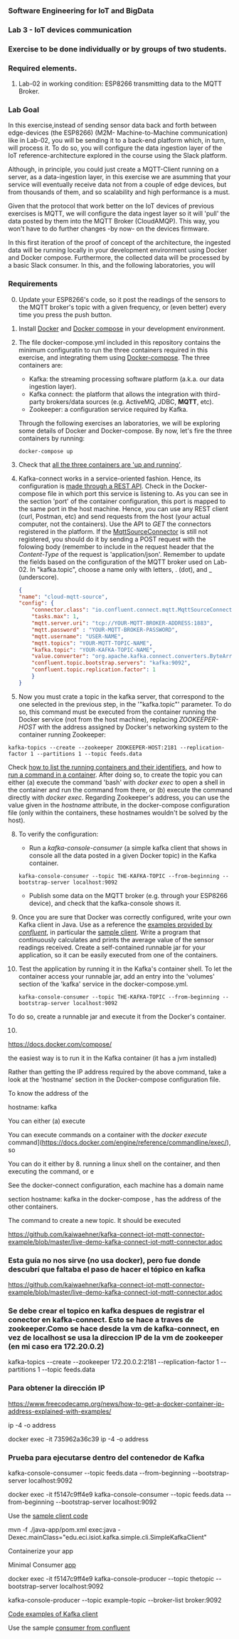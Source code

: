 ### Software Engineering for IoT and BigData

### Lab 3 - IoT devices communication

### Exercise to be done individually or by groups of two students.

### Required elements.

1. Lab-02 in working condition: ESP8266 transmitting data to the MQTT Broker.

### Lab Goal

In this exercise,instead of sending sensor data back and forth between edge-devices (the ESP8266) (M2M- Machine-to-Machine communication) like in Lab-02, you will be sending it to a back-end platform which, in turn, will process it. To do so, you will configure the data ingestion layer of the IoT reference-architecture explored in the course using the Slack platform.

Although, in principle, you could just create a MQTT-Client running on a server, as a data-ingestion layer, in this exercise we are asumming that your service will eventually receive data not from a couple of edge devices, but from thousands of them, and so scalability and high performance is a must. 

Given that the protocol that work better on the IoT devices of previous exercises is MQTT, we will configure the data ingest layer so it will 'pull' the data posted by them into the MQTT Broker (CloudAMQP). This way, you won't have to do further changes -by now- on the devices firmware.

In this first iteration of the proof of concept of the architecture, the ingested data will be running locally in your development environment using Docker and Docker compose. Furthermore, the collected data will be processed by a basic Slack consumer. In this, and the following laboratories, you will 




### Requirements

0. Update your ESP8266's code, so it post the readings of the sensors to the MQTT broker's topic with a given frequency, or (even better) every time you press the push button.

1. Install [Docker](https://docs.docker.com/get-docker/) and [Docker compose](https://docs.docker.com/compose/install/) in your development environment.

2. The file docker-compose.yml included in this repository contains the minimum configuratin to run the three containers required in this exercise, and integrating them using [Docker-compose](https://docs.docker.com/compose/). The three containers are:
	- Kafka: the streaming processing software platform (a.k.a. our data ingestion layer).
	- Kafka connect: the platform that allows the integration with third-party brokers/data sources (e.g. ActiveMQ, JDBC, **MQTT**, etc).
	- Zookeeper: a configuration service required by Kafka.

	Through the following exercises an laboratories, we will be exploring some details of Docker and Docker-compose. By now, let's fire the three containers by running:

	```
	docker-compose up
	```

3. Check that [all the three containers are 'up and running'](https://docs.docker.com/engine/reference/commandline/ps/). 

4. Kafka-connect works in a service-oriented fashion. Hence, its configuration is [made through a REST API](https://docs.confluent.io/current/connect/references/restapi.html). Check in the Docker-compose file in which port this service is listening to. As you can see in the section 'port' of the container configuration, this port is mapped to the same port in the host machine. Hence, you can use any REST client (curl, Postman, etc) and send requests from the host (your actual computer, not the containers). Use the API to *GET* the connectors registered in the platform.
If the [MqttSourceConnector](https://docs.confluent.io/current/connect/kafka-connect-mqtt/mqtt-source-connector/index.html) is still not registered, you should do it by sending a POST request with the folowing body (remember to include in the request header that the *Content-Type* of the request is 'application/json'. Remember to update the fields based on the configuration of the MQTT broker used on Lab-02. In "kafka.topic", choose a name only with letters, . (dot), and _ (underscore).

	```json
	{
    "name": "cloud-mqtt-source",
    "config": {
        "connector.class": "io.confluent.connect.mqtt.MqttSourceConnector",
        "tasks.max": 1,
        "mqtt.server.uri": "tcp://YOUR-MQTT-BROKER-ADDRESS:1883",
        "mqtt.password" : "YOUR-MQTT-BROKER-PASSWORD",
        "mqtt.username": "USER-NAME",
        "mqtt.topics": "YOUR-MQTT-TOPIC-NAME",
        "kafka.topic": "YOUR-KAFKA-TOPIC-NAME",
        "value.converter": "org.apache.kafka.connect.converters.ByteArrayConverter",
        "confluent.topic.bootstrap.servers": "kafka:9092",
        "confluent.topic.replication.factor": 1
	    }
	}
	```

7. Now you must crate a topic in the kafka server, that correspond to the one selected in the previous step, in the '"kafka.topic"' parameter. To do so, this command must be executed from the container running the Docker service (not from the host machine), replacing *ZOOKEEPER-HOST* with the address assigned by Docker's networking system to the container running Zookeeper:

```
kafka-topics --create --zookeeper ZOOKEEPER-HOST:2181 --replication-factor 1 --partitions 1 --topic feeds.data
```

Check [how to list the running containers and their identifiers](https://docs.docker.com/engine/reference/commandline/ps/), and how to [run a command in a container](https://docs.docker.com/engine/reference/commandline/exec/). After doing so, to create the topic you can either (a) execute the command 'bash' with *docker exec* to open a shell in the container and run the command from there, or (b) execute the command directly with *docker exec*. Regarding Zookeeper's address, you can use the value given in the *hostname* attribute, in the docker-compose configuration file (only within the containers, these hostnames wouldn't be solved by the host).


8. To verify the configuration:
	-  Run a *kafka-console-consumer* (a simple kafka client that shows in console all the data posted in a given Docker topic) in the Kafka container.
	```
	kafka-console-consumer --topic THE-KAFKA-TOPIC --from-beginning --bootstrap-server localhost:9092
	```
	- Publish some data on the MQTT broker (e.g. through your ESP8266 device), and check that the kafka-console shows it.


9. Once you are sure that Docker was correctly configured, write your own Kafka client in Java. Use as a reference the [examples provided by *confluent*](https://docs.confluent.io/current/tutorials/examples/clients/docs/java.html#client-examples-java), in particular the [sample client](https://github.com/confluentinc/examples/blob/6.0.0-post/clients/cloud/java/src/main/java/io/confluent/examples/clients/cloud/ConsumerExample.java). Write a program that continuously calculates and prints the average value of the sensor readings received. Create a self-contained runnable jar for your application, so it can be easily executed from one of the containers.

10. Test the application by running it in the Kafka's container shell. To let the container access your runnable jar, add an entry into the 'volumes' section of the 'kafka' service in the docker-compose.yml. 

	```
	kafka-console-consumer --topic THE-KAFKA-TOPIC --from-beginning --bootstrap-server localhost:9092
	```




To do so, create a runnable jar and execute it from the Docker's container.

10. 


https://docs.docker.com/compose/



the easiest way is to run it in the Kafka container (it has a jvm installed)


Rather than getting the IP address required by the above command, take a look at the 'hostname' section in the Docker-compose configuration file. 


To know the address of the 

hostname: kafka



You can either (a) execute

You can execute commands on a container with the *docker execute* command](https://docs.docker.com/engine/reference/commandline/exec/), so 

You can do it either by 
8. running a linux shell on the container, and then executing the command, or e







See the docker-connect configuration, each machine has a domain name 

section hostname: kafka in the docker-compose , has the address of the other containers.

The command to create a new topic. It should be executed 




https://github.com/kaiwaehner/kafka-connect-iot-mqtt-connector-example/blob/master/live-demo-kafka-connect-iot-mqtt-connector.adoc


### Esta guía no nos sirve (no usa docker), pero fue donde descubrí que faltaba el paso de hacer el tópico en kafka
https://github.com/kaiwaehner/kafka-connect-iot-mqtt-connector-example/blob/master/live-demo-kafka-connect-iot-mqtt-connector.adoc


### Se debe crear el topico en kafka despues de registrar el conector en kafka-connect. Esto se hace a traves de zookeeper.Como se hace desde la vm de kafka-connect, en vez de localhost se usa la direccion IP de la vm de zookeeper (en mi caso era 172.20.0.2)
kafka-topics --create --zookeeper 172.20.0.2:2181 --replication-factor 1 --partitions 1 --topic feeds.data


### Para obtener la dirección IP
https://www.freecodecamp.org/news/how-to-get-a-docker-container-ip-address-explained-with-examples/

ip -4 -o address

docker exec -it 735962a36c39 ip -4 -o address

### Prueba para ejecutarse dentro del contenedor de Kafka
kafka-console-consumer --topic feeds.data --from-beginning --bootstrap-server localhost:9092



docker exec -it f5147c9ff4e9 kafka-console-consumer --topic feeds.data --from-beginning --bootstrap-server localhost:9092


Use the [sample client code](https://github.com/smallnest/kafka-example-in-scala/blob/master/src/main/java/com/colobu/kafka/ConsumerExample.java)


mvn -f ./java-app/pom.xml  exec:java -Dexec.mainClass="edu.eci.isiot.kafka.simple.cli.SimpleKafkaClient"

Containerize your app


Minimal Consumer [app](https://kafka.apache.org/26/javadoc/index.html?org/apache/kafka/clients/consumer/KafkaConsumer.html)





docker exec -it f5147c9ff4e9 kafka-console-producer --topic thetopic --bootstrap-server localhost:9092

kafka-console-producer --topic example-topic --broker-list broker:9092


[Code examples of Kafka client](https://docs.confluent.io/current/tutorials/examples/clients/docs/java.html#client-examples-java)





Use the sample [consumer from confluent](https://docs.confluent.io/current/tutorials/examples/clients/docs/java.html#client-examples-java)